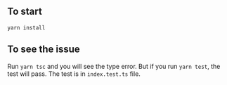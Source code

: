 ## To start 

`yarn install`

## To see the issue

Run `yarn tsc` and you will see the type error. But if you run `yarn test`, the test will pass. The test is in `index.test.ts` file. 
